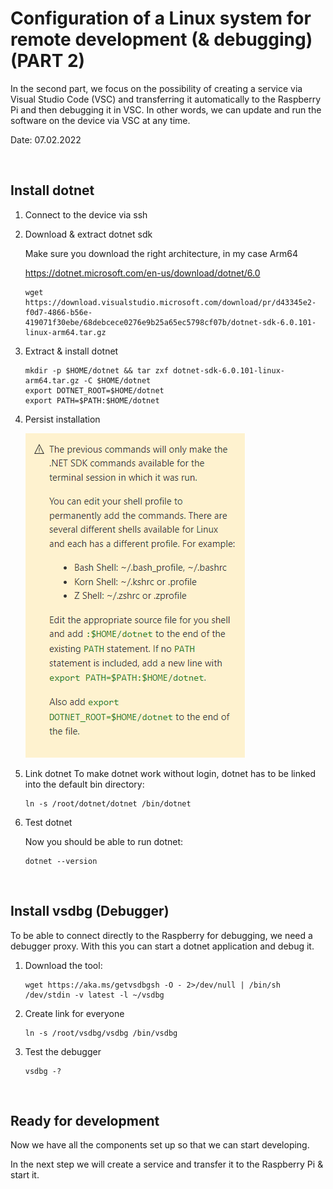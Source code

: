 # Configuration of a Linux system for remote development (& debugging) (PART 2)

In the second part, we focus on the possibility of creating a service via Visual Studio Code (VSC) and transferring it automatically to the Raspberry Pi and then debugging it in VSC. In other words, we can update and run the software on the device via VSC at any time.

Date: 07.02.2022

<br>

## Install dotnet

1. Connect to the device via ssh
2. Download & extract dotnet sdk
   
   Make sure you download the right architecture, in my case Arm64

   https://dotnet.microsoft.com/en-us/download/dotnet/6.0
   ```
   wget https://download.visualstudio.microsoft.com/download/pr/d43345e2-f0d7-4866-b56e-419071f30ebe/68debcece0276e9b25a65ec5798cf07b/dotnet-sdk-6.0.101-linux-arm64.tar.gz
   ```
3. Extract & install dotnet
   ```
   mkdir -p $HOME/dotnet && tar zxf dotnet-sdk-6.0.101-linux-arm64.tar.gz -C $HOME/dotnet
   export DOTNET_ROOT=$HOME/dotnet
   export PATH=$PATH:$HOME/dotnet
   ```
4. Persist installation
   
   ![](./images/dotnet-hint.png)

5. Link dotnet
   To make dotnet work without login, dotnet has to be linked into the default bin directory:
   ```
   ln -s /root/dotnet/dotnet /bin/dotnet
   ```
6. Test dotnet
   
   Now you should be able to run dotnet:

   ```
   dotnet --version
   ```

<br>

## Install vsdbg (Debugger)

To be able to connect directly to the Raspberry for debugging, we need a debugger proxy. With this you can start a dotnet application and debug it.

1. Download the tool:
   ```
   wget https://aka.ms/getvsdbgsh -O - 2>/dev/null | /bin/sh /dev/stdin -v latest -l ~/vsdbg
   ```

2. Create link for everyone
   ```
   ln -s /root/vsdbg/vsdbg /bin/vsdbg
   ```

3. Test the debugger
   ```
   vsdbg -?
   ```

<br>

## Ready for development
Now we have all the components set up so that we can start developing.

In the next step we will create a service and transfer it to the Raspberry Pi & start it.